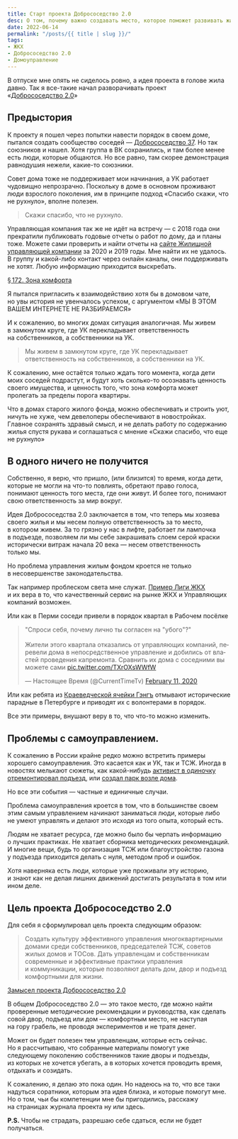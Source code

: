 ```yaml
---
title: Старт проекта Добрососедство 2.0
desc: О том, почему важно создавать место, которое поможет развивать жилые дома и превращать их в комьюнити.
date: 2022-06-14
permalink: "/posts/{{ title | slug }}/"
tags:
- ЖКХ
- Добрососедство 2.0
- Домоуправление
---
```

В отпуске мне опять не сиделось ровно, а идея проекта в голове жила давно. Так я все-такие начал разворачивать проект &laquo;[Добрососедство 2.0](https://neighborliness.ru/)&raquo;

## Предыстория
К проекту я пошел через попытки навести порядок в своем доме, пытался создать сообщество соседей &mdash; [Добрососедство 37](https://park37a.ru/). Но так союзников и нашел. Хотя группа в ВК сохранились, и там более менее есть люди, которые общаются. Но все равно, там скорее демонстрация равнодушия нежели, какие-то союзники.

Совет дома тоже не поддерживает мои начинания, а УК работает чудовищно непрозрачно. Поскольку в доме в основном проживают люди взрослого поколения, им в принципе подход &laquo;Спасибо скажи, что не рухнуло&raquo;, вполне полезен.

> Скажи спасибо, что не рухнуло.

Управляющая компания так же не идёт на встречу &mdash; с 2018 года они прекратили публиковать годовые отчеты о работ по дому, да и планы тоже. Можете сами проверить и найти отчеты на [сайте Жилищной управляющей компании](http://zhuk-perm.su/) за 2020 и 2019 годы. Мне найти их не удалось. В группу и какой-либо контакт через онлайн каналы, они поддерживать не хотят. Любую информацию приходится выскребать.

<p class="aside"><a href="https://www.artlebedev.ru/kovodstvo/sections/172/">§ 172. Зона комфорта</a><p>

Я пытался пригласить к взаимодействию хотя бы в домовом чате, но увы история не увенчалось успехом, с аргументом &laquo;МЫ В ЭТОМ ВАШЕМ ИНТЕРНЕТЕ НЕ РАЗБИРАЕМСЯ&raquo;

И к сожалению, во многих домах ситуация аналогичная. Мы живем в замкнутом круге, где УК перекладывает ответственность на собственников, а собственники на УК.

> Мы живем в замкнутом круге, где УК перекладывает ответственность на собственников, а собственники на УК.

К сожалению, мне остаётся только ждать того момента, когда дети моих соседей подрастут, и будут хоть сколько-то осознавать ценность своего имущества, и ценность того, что зона комфорта может пролегать за пределы порога квартиры.

Что в домах старого жилого фонда, можно обеспечивать и строить уют, ничуть не хуже, чем девелоперы обеспечивают в новостройках. Главное сохранять здравый смысл, и не делать работу по содержанию жилья спустя рукава и соглашаться с мнение &laquo;Скажи спасибо, что еще не рухнуло&raquo;


## В одного ничего не получится
Собственно, я верю, что пришло, (или близится) то время, когда дети, которые не могли на что-то повлиять, обретают право голоса, понимают ценность того места, где они живут. И более того, понимают свою ответственность за мир вокруг.

Идея Добрососедства 2.0 заключается в том, что теперь мы хозяева своего жилья и мы несем полную ответственность за то место, в котором живем. За то грязно у нас в лифте, работает ли лампочка в подъезде, позволяем ли мы себе закрашивать слоем серой краски исторически витраж начала 20 века &mdash; несем ответственность только мы.

Но проблема управления жилым фондом кроется не только в несовершенстве законодательства.

Так например проблеском света мне служат. [Пример Лиги ЖКХ](https://vc.ru/offline/29797-tehnologichnoe-zhkh-iz-ekaterinburga) и их вера в то, что качественный сервис на рынке ЖКХ и Управляющих компаний возможен.

Или как в Перми соседи привели в порядок квартал в Рабочем посёлке

<blockquote class="twitter-tweet"><p lang="ru" dir="ltr">&quot;Спроси себя, почему лично ты согласен на &quot;убого&quot;?&quot;<br><br>Жители этого квартала отказались от управляющих компаний, перевели дома в непосредственное управление и добились от властей проведения капремонта. Сравнить их дома с соседними вы можете сами <a href="https://t.co/TXrOXsWWfW">pic.twitter.com/TXrOXsWWfW</a></p>&mdash; Настоящее Время (@CurrentTimeTv) <a href="https://twitter.com/CurrentTimeTv/status/1227255906343120897?ref_src=twsrc%5Etfw">February 11, 2020</a></blockquote> <script async src="https://platform.twitter.com/widgets.js" charset="utf-8"></script>

Или как ребята из [Краеведческой ячейки Гэнгъ](https://vk.com/stpkraevedgang) отмывают исторические парадные в Петербурге и приводят их с волонтерами в порядок.

Все эти примеры, внушают веру в то, что что-то можно изменить.

## Проблемы с самоуправлением.
К сожалению в России крайне редко можно встретить примеры хорошего самоуправления. Это касается как и УК, так и ТСЖ. Иногда в новостях мелькают сюжеты, как какой-нибудь [активист в одиночку отремонтировал подъезд](https://youtu.be/vtwDP3Ea6LI), или [создал парк возле дома](https://59.ru/text/gorod/2019/07/16/66162259/).

Но все эти события &mdash; частные и единичные случаи.

Проблема самоуправления кроется в том, что в большинстве своем этим самым управлением начинают заниматься люди, которые либо не умеют управлять и делают это исходя из того опыта, который есть.

Людям не хватает ресурса, где можно было бы черпать информацию о лучших практиках. Не хватает сборника методических рекомендаций. И многие вещи, будь то организация ТСЖ или благоустройство газона у подъезда приходится делать с нуля, методом проб и ошибок.

Хотя наверняка есть люди, которые уже проживали эту историю, и знают как не делая лишних движений достигать результата в том или ином деле.

## Цель проекта Добрососедство 2.0
Для себя я сформулировал цель проекта следующим образом:

> Создать культуру эффективного управления многоквартирными домами среди собственников, председателей ТСЖ, советов жилых домов и ТОСов. Дать управленцам и собственникам современные и эффективные практики управления и коммуникации, которые позволяют делать дом, двор и подъезд комфортными для жизни.

<p class="aside"><a href="https://neighborliness.ru/about/">Замысел проекта Добрососедство 2.0</a><p>

В общем Добрососедство 2.0 &mdash; это такое место, где можно найти проверенные методические рекомендации и руководства, как сделать совой двор, подъезд или дом &mdash; комфортным место, не наступая на гору грабель, не проводя экспериментов и не тратя денег.

Может он будет полезен тем управленцам, которые есть сейчас. Но я рассчитываю, что собранные материалы помогут уже следующему поколению собственников такие дворы и подъезды, из которых не хочется убегать, а в которых хочется проводить время, отдыхать и созидать.

К сожалению, я делаю это пока один. Но надеюсь на то, что все таки надуться соратники, которым эта идея близка, и которые помогут мне. Но о том, чьи бы компетенции мне бы пригодились, расскажу на страницах журнала проекта ну или здесь.

**P.S.** Чтобы не страдать, разрешаю себе сдаться, если не будет получаться.